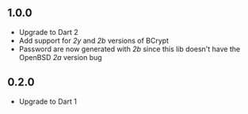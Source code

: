 ## 1.0.0

- Upgrade to Dart 2
- Add support for _$2y$_ and _$2b$_ versions of BCrypt
- Password are now generated with _$2b$_ since this lib doesn't have the OpenBSD _$2a$_ version bug

## 0.2.0

- Upgrade to Dart 1
